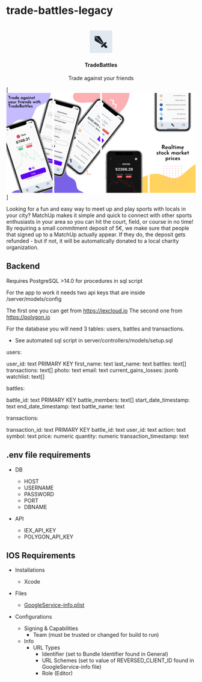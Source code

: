 # trade-battles-legacy

<!-- PROJECT LOGO -->
<br />
<div align="center">
  <a href="http://matchup.vercel.app/">
    <img src="logo.png" alt="Logo" width="60" height="60">
  </a>

  <h4 align="center">TradeBattles</h4>

  <p align="center">
    Trade against your friends
  </p>
</div>

[![Trade Battles Screen Shot][product-screenshot]]

Looking for a fun and easy way to meet up and play sports with locals in your city? MatchUp makes it simple and quick to connect with other sports enthusiasts in your area so you can hit the court, field, or course in no time!
By requiring a small commitment deposit of 5€, we make sure that people that signed up to a MatchUp actually appear. If they do,
the deposit gets refunded - but if not, it will be automatically donated to a local charity organization.


## Backend

Requires PostgreSQL >14.0 for procedures in sql script

For the app to work it needs two api keys that are inside /server/models/config

The first one you can get from https://iexcloud.io
The second one from https://polygon.io

For the database you will need 3 tables: users, battles and transactions.

- See automated sql script in server/controllers/models/setup.sql

users:

user_id: text PRIMARY KEY
first_name: text
last_name: text
battles: text[]
transactions: text[]
photo: text
email: text
current_gains_losses: jsonb
watchlist: text[]

battles:

battle_id: text PRIMARY KEY
battle_members: text[]
start_date_timestamp: text
end_date_timestamp: text
battle_name: text

transactions:

transaction_id: text PRIMARY KEY
battle_id: text
user_id: text
action: text
symbol: text
price: numeric
quantity: numeric
transaction_timestamp: text

## .env file requirements

- DB

  - HOST
  - USERNAME
  - PASSWORD
  - PORT
  - DBNAME

- API

  - IEX_API_KEY
  - POLYGON_API_KEY

## IOS Requirements

- Installations

  - Xcode

- Files

  - [GoogleService-info.plist](https://support.google.com/firebase/answer/7015592?hl=en#ios&zippy=%2Cin-this-article)

- Configurations

  - Signing & Capabilities
    - Team (must be trusted or changed for build to run)
  - Info
    - URL Types
      - Identifier (set to Bundle Identifier found in General)
      - URL Schemes (set to value of REVERSED_CLIENT_ID found in GoogleService-info file)
      - Role (Editor)

[product-screenshot]: ./title-image.png